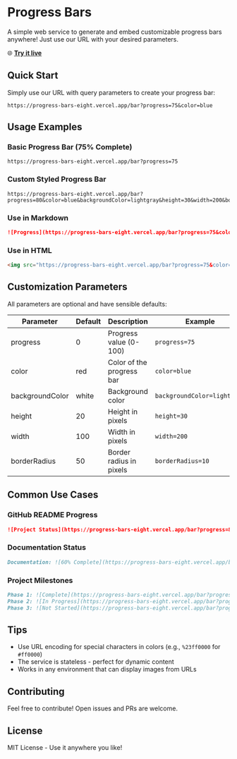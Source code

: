 # Progress Bars

A simple web service to generate and embed customizable progress bars anywhere! Just use our URL with your desired parameters.

🌐 **[Try it live](https://progress-bars-eight.vercel.app/bar)**

## Quick Start

Simply use our URL with query parameters to create your progress bar:

```
https://progress-bars-eight.vercel.app/bar?progress=75&color=blue
```

## Usage Examples

### Basic Progress Bar (75% Complete)
```
https://progress-bars-eight.vercel.app/bar?progress=75
```

### Custom Styled Progress Bar
```
https://progress-bars-eight.vercel.app/bar?progress=80&color=blue&backgroundColor=lightgray&height=30&width=200&borderRadius=10
```

### Use in Markdown
```markdown
![Progress](https://progress-bars-eight.vercel.app/bar?progress=75&color=green)
```

### Use in HTML
```html
<img src="https://progress-bars-eight.vercel.app/bar?progress=75&color=blue" alt="Progress Bar">
```

## Customization Parameters

All parameters are optional and have sensible defaults:

| Parameter       | Default | Description               | Example                     |
| --------------- | ------- | ------------------------- | --------------------------- |
| progress        | 0       | Progress value (0-100)    | `progress=75`               |
| color           | red     | Color of the progress bar | `color=blue`                |
| backgroundColor | white   | Background color          | `backgroundColor=lightgray` |
| height          | 20      | Height in pixels          | `height=30`                 |
| width           | 100     | Width in pixels           | `width=200`                 |
| borderRadius    | 50      | Border radius in pixels   | `borderRadius=10`           |

## Common Use Cases

### GitHub README Progress
```markdown
![Project Status](https://progress-bars-eight.vercel.app/bar?progress=80&color=green)
```

### Documentation Status
```markdown
Documentation: ![60% Complete](https://progress-bars-eight.vercel.app/bar?progress=60&color=orange)
```

### Project Milestones
```markdown
Phase 1: ![Complete](https://progress-bars-eight.vercel.app/bar?progress=100&color=green)
Phase 2: ![In Progress](https://progress-bars-eight.vercel.app/bar?progress=45&color=blue)
Phase 3: ![Not Started](https://progress-bars-eight.vercel.app/bar?progress=0&color=gray)
```

## Tips
- Use URL encoding for special characters in colors (e.g., `%23ff0000` for `#ff0000`)
- The service is stateless - perfect for dynamic content
- Works in any environment that can display images from URLs

## Contributing

Feel free to contribute! Open issues and PRs are welcome.

## License

MIT License - Use it anywhere you like!
